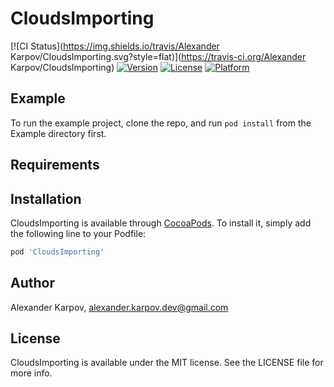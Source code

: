 # CloudsImporting

[![CI Status](https://img.shields.io/travis/Alexander Karpov/CloudsImporting.svg?style=flat)](https://travis-ci.org/Alexander Karpov/CloudsImporting)
[![Version](https://img.shields.io/cocoapods/v/CloudsImporting.svg?style=flat)](https://cocoapods.org/pods/CloudsImporting)
[![License](https://img.shields.io/cocoapods/l/CloudsImporting.svg?style=flat)](https://cocoapods.org/pods/CloudsImporting)
[![Platform](https://img.shields.io/cocoapods/p/CloudsImporting.svg?style=flat)](https://cocoapods.org/pods/CloudsImporting)

## Example

To run the example project, clone the repo, and run `pod install` from the Example directory first.

## Requirements

## Installation

CloudsImporting is available through [CocoaPods](https://cocoapods.org). To install
it, simply add the following line to your Podfile:

```ruby
pod 'CloudsImporting'
```

## Author

Alexander Karpov, alexander.karpov.dev@gmail.com

## License

CloudsImporting is available under the MIT license. See the LICENSE file for more info.

